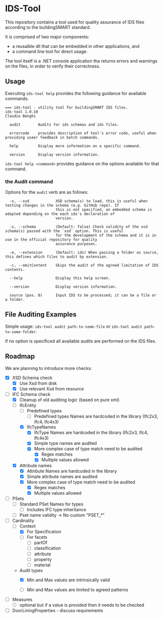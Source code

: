 # IDS-Tool

This repository contains a tool used for quality assurance of IDS files according to the buildingSMART standard.

It is comprised of two major components:

- a reusalble dll that can be embedded in other applications, and 
- a command line tool for direct usage.

The tool itself is a .NET console application tha returns errors and warnings
on the files, in order to verify their correctness.

## Usage

Executing `ids-tool help` provides the following guidance for available commands.

```
=== ids-tool - utility tool for buildingSMART IDS files.
ids-tool 1.0.10
Claudio Benghi

  audit        Audits for ids schemas and ids files.

  errorcode    provides description of tool's error code, useful when providing useer feedback in batch commands.

  help         Display more information on a specific command.

  version      Display version information.
```

`ids-tool help <command>` provides guidance on the options available for that command.

### the Audit command

Options for the `audit` verb are as follows:

```
  -x, --xsd            XSD schema(s) to load, this is useful when testing changes in the schema (e.g. GitHub repo). If
                       this is not specified, an embedded schema is adopted depending on the each ids's declaration of
                       version.

  -s, --schema         (Default: false) Check validity of the xsd schema(s) passed with the `xsd` option. This is useful
                       for the development of the schema and it is in use in the official repository for quality
                       assurance purposes.

  -e, --extension      (Default: ids) When passing a folder as source, this defines which files to audit by extension.

  -c, --omitContent    Skips the audit of the agreed limitation of IDS contents.

  --help               Display this help screen.

  --version            Display version information.

  source (pos. 0)      Input IDS to be processed; it can be a file or a folder.
```

## File Auditing Examples

Simple usage: `ids-tool audit path-to-some-file` or `ids-tool audit path-to-some-folder`.

If no option is specificed all available audits are performed on the IDS files.

## Roadmap

We are planning to introduce more checks:

- [x] XSD Schema check
  - [x] Use Xsd from disk
  - [x] Use relevant Xsd from resource
- [ ] IFC Schema check 
	- [x] Cleanup of old auditing logic (based on pure xml)
	- [ ] IfcEntity
		- [ ] Predefined types
			- [ ] Predefined types Names are hardcoded in the library (Ifc2x3, Ifc4, Ifc4x3)
		- [x] IfcTypeNames
			- [x] IfcType Names are hardcoded in the library (Ifc2x3, Ifc4, Ifc4x3)
			- [x] Simple type names are audited
			- [x] More complex case of type match need to be audited
			  - [x] Regex matches
			  - [X] Multiple values allowed
	- [x] Attribute names
		- [x] Attribute Names are hardcoded in the library
		- [x] Simple attribute names are audited
		- [x] More complex case of type match need to be audited
		  - [x] Regex matches
		  - [x] Multiple values allowed
	
- [ ] PSets 
  - [ ] Standard PSet Names for types
	- [ ] Includes IFC type inheritance
  - [ ] Pset name validity -> No custom "PSET_*"
- [ ] Cardinality
  - [ ] Context
    - [x] For Specification
	- [ ] For facets
		- [ ] partOf
		- [ ] classification
		- [ ] attribute
		- [ ] property
		- [ ] material
  - Audit types
    - [x] Min and Max values are intrinsically valid
	- [ ] Min and Max values are limited to agreed patterns

    

- [ ] Measures
  - [ ] optional but if a value is provided then it needs to be checked
- [ ] DoorLiningProperties - discuss requirements
